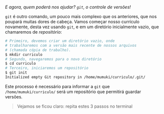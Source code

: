 _E agora, quem poderá nos ajudar? `git`, o controle de versões!_

`git` é outro comando, um pouco mais complexo que os anteriores, que nos poupará muitas dores de cabeça. Vamos começar nosso currículo novamente, desta vez usando `git`, e em um diretório inicialmente vazio, que chamaremos de _repositório_:

```bash
# Primeiro, devemos criar um diretório vazio, onde
# trabalharemos com a versão mais recente de nossos arquivos
# (chamada cópia de trabalho).
$ mkdir curriculo
# Segundo, navegaremos para o novo diretório
$ cd curriculo
# Terceiro, iniciaremos um repositório
$ git init
Initialized empty Git repository in /home/mumuki/curriculo/.git/
```

Este processo é necessário para informar a `git` que `/home/mumuki/curriculo/` será um repositório que  permitirá guardar versões.

> Vejamos se ficou claro: repita estes 3 passos no terminal
